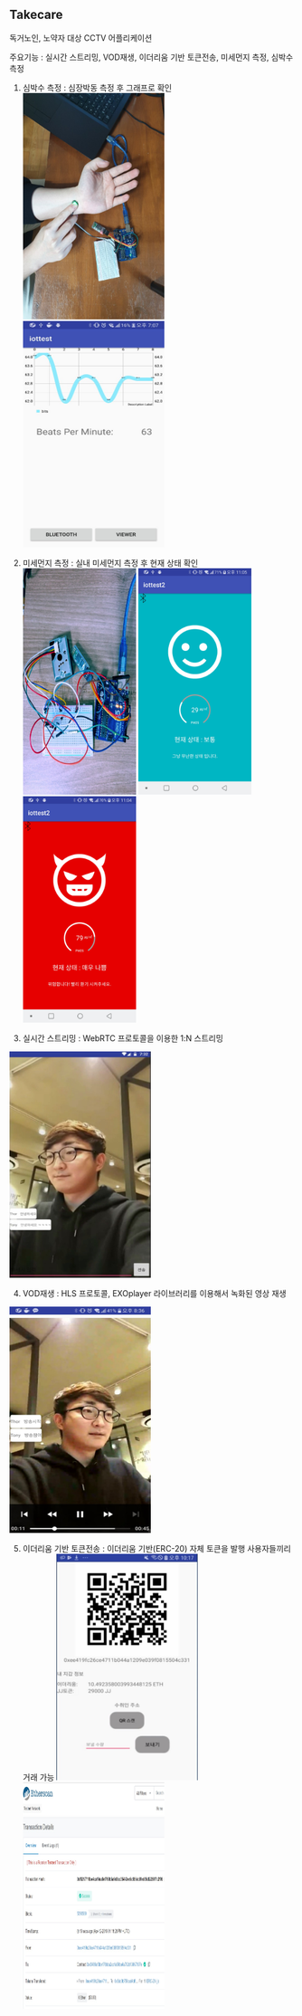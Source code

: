 ## Takecare

독거노인, 노약자 대상 CCTV 어플리케이션

주요기능 : 실시간 스트리밍, VOD재생, 이더리움 기반 토큰전송, 미세먼지 측정, 심박수 측정

1. 심박수 측정 : 심장박동 측정 후 그래프로 확인
<img src = './githubImages/HeartBit_play.jpg' width='250' height='400'/>  <img src = './githubImages/Heartbit_wave.jpg' width='250' height='400'/>

2. 미세먼지 측정 : 실내 미세먼지 측정 후 현재 상태 확인
<img src = './githubImages/CheckDust_arduino.jpg' width='200' height='400'/> <img src = './githubImages/CheckDust_good.jpg' width='200' height='400'/>  <img src = './githubImages/CheckDust_notgood.jpg' width='200' height='400'/>

3. 실시간 스트리밍 : WebRTC 프로토콜을 이용한 1:N 스트리밍
<img src = './githubImages/RealTimeStreaming.jpg' width='250' height='400'/>

4. VOD재생 : HLS 프로토콜, EXOplayer 라이브러리를 이용해서 녹화된 영상 재생
<img src = './githubImages/PlayVod.jpg' width='250' height='400'/>

5. 이더리움 기반 토큰전송 : 이더리움 기반(ERC-20) 자체 토큰을 발행 사용자들끼리 거래 가능
<img src = './githubImages/Ethereum.jpg' width='250' height='400'/>     <img src = './githubImages/EtherScan.jpg' width='250' height='400'/>















